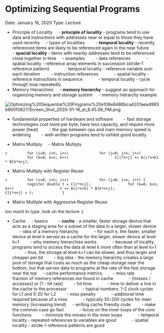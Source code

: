 # Optimizing Sequential Programs

Date: January 16, 2020
Type: Lecture

- Principle of Locality
      - **principle of locality** - programs tend to use data and instructions with addresses near or equal to those they have used recently
      - types of localities
          - **temporal locality** - recently referenced items are likely to be referenced again in the near future
          - **spacial locality** - items with nearby addresses tend to be referenced close together in time
      - examples
          - data references
              - spatial locality - reference array elements in succession (stride-1 reference pattern)
              - temporal locality - reference variable sum each iteration
          - instruction references
              - spatial locality - reference instructions in sequence
              - temporal locality - cycle through loop repeatedly
- Memory Hierarchies
      - **memory hierarchy** - suggest an approach for organizing memory and storage system
      - memory hierarchy example

![Optimizing%20Sequential%20Programs%20e108e6d88bca4201aea4983b860f0827/Screen_Shot_2020-01-16_at_8.45.58_PM.png](Optimizing%20Sequential%20Programs%20e108e6d88bca4201aea4983b860f0827/Screen_Shot_2020-01-16_at_8.45.58_PM.png)

- fundamental properties of hardware and software
          - fast storage technologies cost more per byte, have less capacity, and require more power (heat)
          - the gap between cpu and main memory speed is widening
          - well-written programs tend to exhibit good locality

- Matrix Multiply
      - Matrix Multiply

`c
        for (i=0; i<n; i++) 
            for (j=0; j<n; j++) 
                for (k=0; k<n; k++)
                    C[i*n+j] += A[i*n+k] * B[k*n+j];
        `

- Matrix Multiply with Register Reuse

`c
        for (i=0; i<n; i++) 
            for (j=0; j<n; j++) {
                register double t = C[i*n+j];
                for (k=0; k<n; k++)
                    t += A[i*n+k] * B[k*n+j];
                C[i*n+j] = t;
            }
        `

- Matrix Multiple with Aggressive Register Reuse

too much to type. look on the lecture :)

- Cache
      - basics
          - **cache** - a smaller, faster storage device that acts as a staging area for a subset of the data in a larger, slower device
          - idea of a memory hierarchy
              - for each k, the faster, smaller device at level k serves as a cache for the larger, slower device at level k+1
          - why memory hierarchies works
              - because of locality, programs tend to access the data at level k more often than at level k+1
              - thus, the storage at level k+1 can be slower, and thus larger and cheaper per bit
          - big idea - the memory hierarchy creates a large pool of storage that costs as much as the cheap storage near the bottom, but that serves data to programs at the rate of the fast storage near the top
      - cache performance metrics
          - miss rate
              - fraction of memory references not found in cache
              - [misses / accesses] or [1 - hit rate]
          - hit time
              - time to deliver a line in the cache to the processor
              - typical numbers: 1-2 clock cycles for L1 and 5-20 for L2
          - miss penalty
              - additional time required because of a miss
              - typically 50-200 cycles for main memory (increasing trend)
      - writing cache friendly code
          - make the common case go fast
              - focus on the inner loops of the core functions
          - minimize the misses in the inner loops
              - temporal locality - repeated references to variables are good
              - spatial locality - stride-1 reference patterns are good
